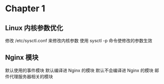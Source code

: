 # Chapter 1

## Linux 内核参数优化
修改 /etc/sysctl.conf 来修改内核参数
使用 sysctl -p 命令使修改的参数生效

## Nginx 模块
默认使用的事件模块
默认编译进 Nginx 的模块
默认不会编译进 Nginx 的模块
邮件代理服务器相关的模块

